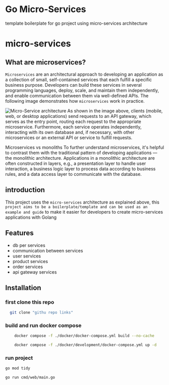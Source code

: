 
# Go Micro-Services 

template boilerplate for go project using micro-services architecture 
# micro-services
## What are microservices?
```Microservices``` are an architectural approach to developing an application as a collection of small, self-contained services that each fulfill a specific business purpose. Developers can build these services in several programming languages, deploy, scale, and maintain them independently, and enable communication between them via well-defined APIs. The following image demonstrates how ```microservices``` work in practice.

![Micro-Service architecture](https://firebasestorage.googleapis.com/v0/b/image-to-onlin.appspot.com/o/micro-services-architecture.png?alt=media&token=346717a2-f2cc-4aaa-a73c-d1bcd73b9de2)
As shown in the image above, clients (mobile, web, or desktop applications) send requests to an API gateway, which serves as the entry point, routing each request to the appropriate microservice. Furthermore, each service operates independently, interacting with its own database and, if necessary, with other microservices or an external API or service to fulfill requests.

Microservices vs monoliths
To further understand microservices, it's helpful to contrast them with the traditional pattern of developing applications — the monolithic architecture. Applications in a monolithic architecture are often constructed in layers, e.g., a presentation layer to handle user interaction, a business logic layer to process data according to business rules, and a data access layer to communicate with the database.


## introduction
This project uses the ``micro-services`` architecture as explained above, this ``project aims to be a boilerplate/template and can be used as an example and guide`` to make it easier for developers to create micro-services applications with Golang
## Features

- db per services 
- communication between services
- user services 
- product services 
- order services
- api gateway services 


## Installation

### first clone this repo
```bash
  git clone "githu repo links"
```
### build and run docker compose 
```bash
	docker compose -f ./docker/docker-compose.yml build --no-cache
```
```bash
    docker compose -f ./docker/development/docker-compose.yml up -d
```
### run project
```bash
go mod tidy
```
```bash
go run cmd/web/main.go
```
